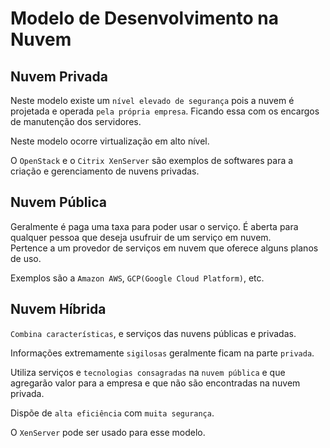 # Modelo de Desenvolvimento na Nuvem  

## Nuvem Privada  

Neste modelo existe um `nível elevado de segurança` pois a nuvem é projetada e operada `pela própria empresa`. Ficando essa com os encargos de manutenção dos servidores.  

Neste modelo ocorre virtualização em alto nível.  

O `OpenStack` e o `Citrix XenServer` são exemplos de softwares para a criação e gerenciamento de nuvens privadas.  

## Nuvem Pública  

Geralmente é paga uma taxa para poder usar o serviço. É aberta para qualquer pessoa que deseja usufruir de um serviço em nuvem.  
Pertence a um provedor de serviços em nuvem que oferece alguns planos de uso.  

Exemplos são a `Amazon AWS`, `GCP(Google Cloud Platform)`, etc.  

## Nuvem Híbrida  

`Combina características`, e serviços das nuvens públicas e privadas.  

Informações extremamente `sigilosas` geralmente ficam na parte `privada`.  

Utiliza serviços e `tecnologias consagradas` na `nuvem pública` e que agregarão valor para a empresa e que não são encontradas na nuvem privada.  

Dispõe de `alta eficiência` com `muita segurança`.  

O `XenServer` pode ser usado para esse modelo.  
